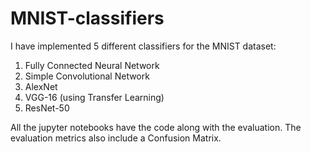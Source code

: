 # MNIST-classifiers
I have implemented 5 different classifiers for the MNIST dataset:
1. Fully Connected Neural Network
2. Simple Convolutional Network
3. AlexNet
4. VGG-16 (using Transfer Learning)
5. ResNet-50

All the jupyter notebooks have the code along with the evaluation. The evaluation metrics also include a Confusion Matrix.
